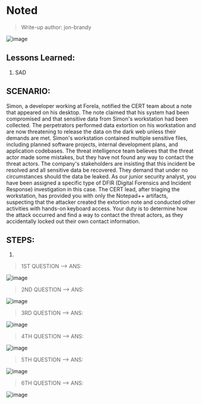 # Noted
> Write-up author: jon-brandy

![image](https://github.com/jon-brandy/hackthebox/assets/70703371/9567cfe5-4323-4624-9df5-6caef66b4635)


## Lessons Learned:
1. SAD

## SCENARIO:

Simon, a developer working at Forela, notified the CERT team about a note that appeared on his desktop. 
The note claimed that his system had been compromised and that sensitive data from Simon's workstation had been collected. 
The perpetrators performed data extortion on his workstation and are now threatening to release the data on the dark web 
unless their demands are met. Simon's workstation contained multiple sensitive files, including planned software projects, 
internal development plans, and application codebases. The threat intelligence team believes that the threat actor made some mistakes, 
but they have not found any way to contact the threat actors. The company's stakeholders are insisting that this incident be resolved 
and all sensitive data be recovered. They demand that under no circumstances should the data be leaked. As our junior security analyst, 
you have been assigned a specific type of DFIR (Digital Forensics and Incident Response) investigation in this case. 
The CERT lead, after triaging the workstation, has provided you with only the Notepad++ artifacts, suspecting that the attacker 
created the extortion note and conducted other activities with hands-on keyboard access. Your duty is to determine how the 
attack occurred and find a way to contact the threat actors, as they accidentally locked out their own contact information.



## STEPS:
1. 

> 1ST QUESTION --> ANS: 

![image](https://github.com/jon-brandy/hackthebox/assets/70703371/0dd42171-8e8f-4eb3-98d8-e1620b706532)


> 2ND QUESTION --> ANS: 

![image](https://github.com/jon-brandy/hackthebox/assets/70703371/6e72cd7b-af06-46c8-8aee-6e8cf5cfad00)


> 3RD QUESTION --> ANS: 

![image](https://github.com/jon-brandy/hackthebox/assets/70703371/76baed27-5a96-4eb6-8093-ad24d3619087)


> 4TH QUESTION --> ANS:

![image](https://github.com/jon-brandy/hackthebox/assets/70703371/bd00c2c7-e6b0-4f78-a74b-4c199619ae05)


> 5TH QUESTION --> ANS:

![image](https://github.com/jon-brandy/hackthebox/assets/70703371/31c92200-39fa-4364-9b93-cc2e26475e9f)


> 6TH QUESTION --> ANS:

![image](https://github.com/jon-brandy/hackthebox/assets/70703371/9d21e480-8f5e-478d-973c-d5dcfd2ba636)


